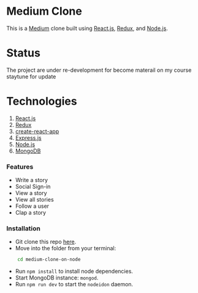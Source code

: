 # Medium Clone
This is a [Medium](https://medium.com) clone built using [React.js](https://reactjs.org), [Redux](https://redux.js.org), and [Node.js](https://nodejs.org).
# Status
The project are under re-development for become materail on my course staytune for update
# Technologies

1. [React.js](https://reactjs.org)
1. [Redux](https://redux.js.org)
1. [create-react-app](https://github.com/facebook/create-react-app)
1. [Express.js](https://expressjs.com)
1. [Node.js](https://nodejs.org)
1. [MongoDB](https://mongodb.com)

### Features
- Write a story
- Social Sign-in
- View a story
- View all stories
- Follow a user
- Clap a story

### Installation
* Git clone this repo [here](https://github.com/WorqHat/Simple-Medium.com-Clone/).
* Move into the folder from your terminal:
```sh
    cd medium-clone-on-node
```
* Run `npm install` to install node dependencies.
* Start MongoDB instance: `mongod`.
* Run `npm run dev` to start the `nodeidon` daemon.


